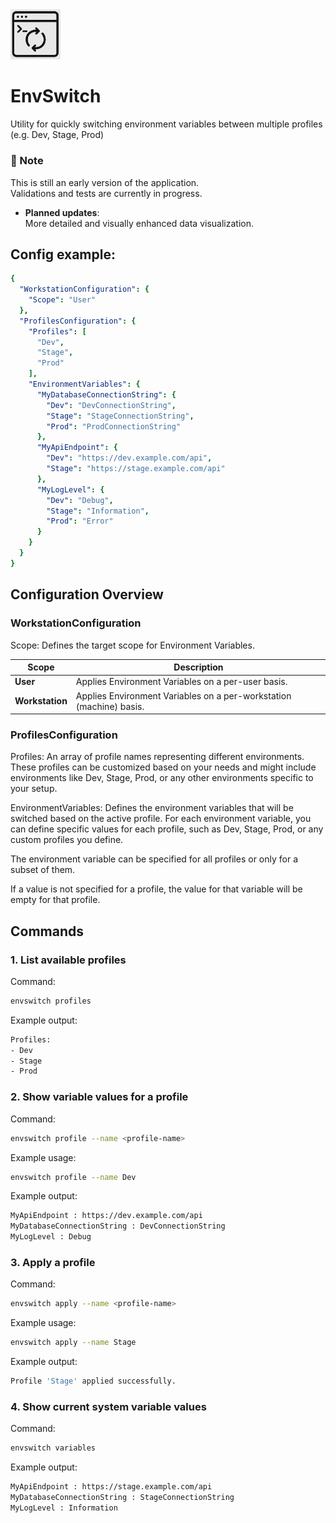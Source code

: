 <img src="Logo.png" width="80" />

# EnvSwitch
Utility for quickly switching environment variables between multiple profiles (e.g. Dev, Stage, Prod)

### 📌 Note

This is still an early version of the application.  
Validations and tests are currently in progress.  

- **Planned updates**:  
  More detailed and visually enhanced data visualization.

## Config example:

```yaml
{
  "WorkstationConfiguration": {
    "Scope": "User" 
  },
  "ProfilesConfiguration": {
    "Profiles": [
      "Dev",
      "Stage",
      "Prod"
    ],
    "EnvironmentVariables": {
      "MyDatabaseConnectionString": {
        "Dev": "DevConnectionString",
        "Stage": "StageConnectionString",
        "Prod": "ProdConnectionString"
      },
      "MyApiEndpoint": {
        "Dev": "https://dev.example.com/api",
        "Stage": "https://stage.example.com/api"
      },
      "MyLogLevel": {
        "Dev": "Debug",
        "Stage": "Information",
        "Prod": "Error"
      }
    }
  }
}
```

## Configuration Overview

### WorkstationConfiguration
Scope: Defines the target scope for Environment Variables.

| **Scope**      | **Description**                                               |
|----------------|---------------------------------------------------------------|
| **User**       | Applies Environment Variables on a per-user basis.               |
| **Workstation**| Applies Environment Variables on a per-workstation (machine) basis. |

### ProfilesConfiguration
Profiles: An array of profile names representing different environments. These profiles can be customized based on your needs and might include environments like Dev, Stage, Prod, or any other environments specific to your setup.

EnvironmentVariables:
Defines the environment variables that will be switched based on the active profile. For each environment variable, you can define specific values for each profile, such as Dev, Stage, Prod, or any custom profiles you define.

The environment variable can be specified for all profiles or only for a subset of them.

If a value is not specified for a profile, the value for that variable will be empty for that profile.


## Commands

### 1. List available profiles
Command:
```bash
envswitch profiles
```

Example output:
```bash
Profiles:
- Dev
- Stage
- Prod
```

### 2. Show variable values for a profile
Command:
```bash
envswitch profile --name <profile-name>
```

Example usage:
```bash
envswitch profile --name Dev
```

Example output:
```bash
MyApiEndpoint : https://dev.example.com/api
MyDatabaseConnectionString : DevConnectionString
MyLogLevel : Debug
```

### 3. Apply a profile
Command:
```bash
envswitch apply --name <profile-name>
```

Example usage:
```bash
envswitch apply --name Stage
```

Example output:
```bash
Profile 'Stage' applied successfully.
```

### 4.  Show current system variable values
Command:
```bash
envswitch variables
```

Example output:
```bash
MyApiEndpoint : https://stage.example.com/api
MyDatabaseConnectionString : StageConnectionString
MyLogLevel : Information
```


